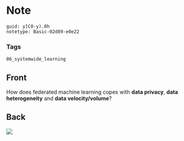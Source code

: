 # Note
```
guid: y]C0-y).0h
notetype: Basic-02d89-e0e22
```

### Tags
```
06_systemwide_learning
```

## Front
How does federated machine learning copes with <b>data privacy</b>,
<b>data heterogeneity</b> and <b>data velocity/volume</b>?

## Back
<img src="paste-579094ee5af22a1b6b0329cdf65414ac1feb93e7.jpg">
